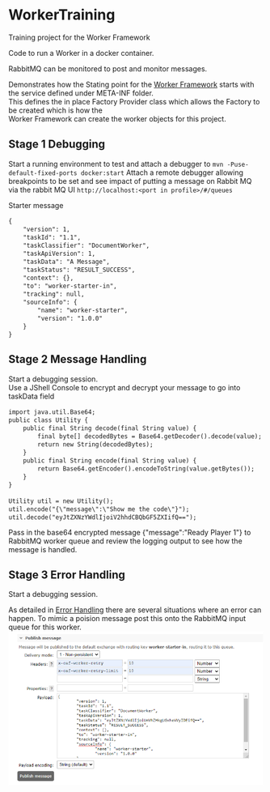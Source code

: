 # WorkerTraining
Training project for the Worker Framework

Code to run a Worker in a docker container.

RabbitMQ can be monitored to post and monitor messages.

Demonstrates how the Stating point for the [Worker Framework](https://workerframework.github.io/worker-framework/pages/en-us/Architecture)
starts with the service defined under META-INF folder.  
This defines the in place Factory Provider class which allows the Factory to be created which is how the  
Worker Framework can create the worker objects for this project.

## Stage 1 Debugging
Start a running environment to test and attach a debugger to `mvn -Puse-default-fixed-ports docker:start` 
Attach a remote debugger allowing breakpoints to be set and see impact of putting a message on Rabbit MQ
via the rabbit MQ UI `http://localhost:<port in profile>/#/queues` 

Starter message 
``` 
{
	"version": 1,
	"taskId": "1.1",
	"taskClassifier": "DocumentWorker",
	"taskApiVersion": 1,
	"taskData": "A Message",
	"taskStatus": "RESULT_SUCCESS",
	"context": {},
	"to": "worker-starter-in",
	"tracking": null,
	"sourceInfo": {
		"name": "worker-starter",
		"version": "1.0.0"
	}
}
``` 

## Stage 2 Message Handling
Start a debugging session.  
Use a JShell Console to encrypt and decrypt your message to go into taskData field
```
import java.util.Base64;
public class Utility {
    public final String decode(final String value) {
        final byte[] decodedBytes = Base64.getDecoder().decode(value);
        return new String(decodedBytes);
    }
    public final String encode(final String value) {
        return Base64.getEncoder().encodeToString(value.getBytes());
    }
}

Utility util = new Utility();
util.encode("{\"message\":\"Show me the code\"}");
util.decode("eyJtZXNzYWdlIjoiV2hhdCBQbGF5ZXIifQ==");
```
Pass in the base64 encrypted message {\"message\":\"Ready Player 1\"} to RabbitMQ worker
queue and review the logging output to see how the message is handled.

## Stage 3 Error Handling
Start a debugging session.  

As detailed in [Error Handling](https://workerframework.github.io/worker-framework/pages/en-us/Error-Handling) there are several situations where
an error can happen. To mimic a poision message post this onto the RabbitMQ input queue for this worker.
![img.png](img.png)